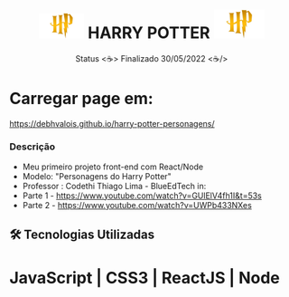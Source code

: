 <h1 align="center">
  <img alt="Logo H de Harry Potter" title="spider-man" src="./src/images/icon.png" width="80px"/> HARRY POTTER <img alt="Logo HP de Harry Potter" title="spider-man" src="./src/images/icon.png" width="90px"/>
</h1>

<p align="center"> Status <☕> Finalizado 30/05/2022 <☕/></p>

# Carregar page em:
  
https://debhvalois.github.io/harry-potter-personagens/
  
  
### Descrição
- Meu primeiro projeto front-end com React/Node 
- Modelo: "Personagens do Harry Potter"
- Professor : Codethi Thiago Lima - BlueEdTech in:
- Parte 1 - https://www.youtube.com/watch?v=GUlElV4fh1I&t=53s
- Parte 2 - https://www.youtube.com/watch?v=UWPb433NXes

## :hammer_and_wrench: Tecnologias Utilizadas
# JavaScript | CSS3 | ReactJS | Node


